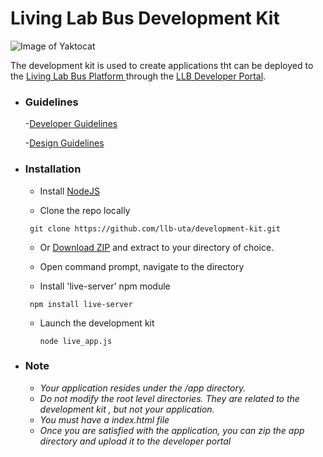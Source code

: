 # Living Lab Bus Development Kit

![Image of Yaktocat](https://llb.sis.uta.fi/portal/img/llb_bg2.png)

The development kit is used to create applications tht can be deployed to the [Living Lab Bus Platform ](https://llb.sis.uta.fi/) through the [LLB Developer Portal](https://llb.sis.uta.fi/portal).

- ### Guidelines

    -[Developer Guidelines](https://utafi-my.sharepoint.com/personal/as422619_staff_uta_fi/_layouts/15/guestaccess.aspx?guestaccesstoken=ObsxF57XkyWxfc0ICkf5uWO8gPF9SKun8%2bGeRmCMsxM%3d&docid=039f6b241e8b44a5f94447507502a8af0&rev=1)

    -[Design Guidelines](https://utafi-my.sharepoint.com/personal/as422619_staff_uta_fi/_layouts/15/guestaccess.aspx?guestaccesstoken=QGwx73%2fO6P%2fKjnI2rHFNyyzwwT2jVjowxfYp%2fEQ4YVo%3d&docid=0cbb622a9f21c47d7b683c28b4338e3a1&rev=1)

- ### Installation

  - Install [NodeJS](https://nodejs.org/en/)

  - Clone the repo locally
   ```
    git clone https://github.com/llb-uta/development-kit.git
    ```
  - Or [Download ZIP](https://github.com/llb-uta/development-kit/archive/master.zip) and extract to your directory of choice.
  
  - Open command prompt, navigate to the directory
  - Install 'live-server' npm module
   ```
    npm install live-server
    ```
  - Launch the development kit
    ```
    node live_app.js
    ```

- ### Note

  - *Your application resides under the /app directory.*
  - *Do not modify the root level directories. They are related to the development kit , but not your application.*
  - *You must have a index.html file*
  - *Once you are satisfied with the application, you can zip the app directory and upload it to the developer portal*
